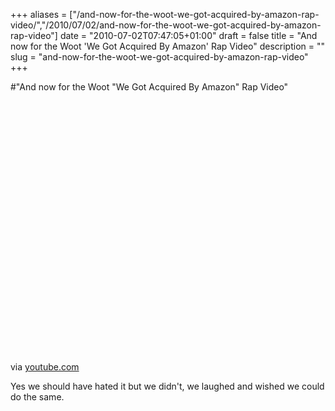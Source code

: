 +++
aliases = ["/and-now-for-the-woot-we-got-acquired-by-amazon-rap-video/","/2010/07/02/and-now-for-the-woot-we-got-acquired-by-amazon-rap-video"]
date = "2010-07-02T07:47:05+01:00"
draft = false
title = "And now for the Woot 'We Got Acquired By Amazon' Rap Video"
description = ""
slug = "and-now-for-the-woot-we-got-acquired-by-amazon-rap-video"
+++

#"And now for the Woot \"We Got Acquired By Amazon\" Rap Video"


 <div class="posterous_bookmarklet_entry">
 <object height="417" width="500"><param name="movie" value="http://www.youtube.com/v/bnCHCcveteA&hl=en&fs=1" /><param name="wmode" value="window" /><param name="allowFullScreen" value="true" /><param name="allowscriptaccess" value="always" /><embed allowfullscreen="true" src="http://www.youtube.com/v/bnCHCcveteA&hl=en&fs=1" wmode="window" allowscriptaccess="always" type="application/x-shockwave-flash" height="417" width="500"></embed></object>

<div class="posterous_quote_citation">via <a href="http://www.youtube.com/watch?v=bnCHCcveteA">youtube.com</a></div>
 <p>Yes we should have hated it but we didn't, we laughed and wished we could do the same.</p></div>
 